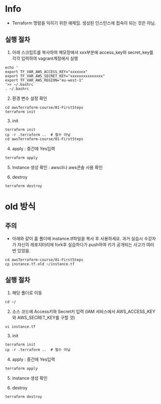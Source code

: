 # Info
* Terraform 명령을 익히기 위한 예제임. 생성된 인스턴스에 접속이 되는 것은 아님.
## 실행 절차
1. 아래 스크립트를 복사하여 메모장에서 xxx부분에  access_key와 secret_key를 각각 입력하여 vagrant계정에서 실행
```
echo '
export TF_VAR_AWS_ACCESS_KEY="xxxxxxx"
export TF_VAR_AWS_SECRET_KEY="xxxxxxxxxxxxxxx"
export TF_VAR_AWS_REGION="eu-west-1"
'>> ~/.bashrc
. ~/.bashrc
```

2. 환경 변수 설정 확인
```
cd awsTerraform-course/01-FirstSteps
terraform init 
```
3. init
```
terraform init
cp -r .terraform ..  # 필수 아님
cd awsTerraform-course/01-FirstSteps
```

4. apply : 중간에 Yes입력
```
terraform apply
```
5. Instance 생성 확인 : awscli나 aws콘솔 사용 확인 

6. destroy
```
terraform destroy
```

# old 방식
## 주의
* 아래와 같이 홈 폴더에 instance.tf파일을 복사 후 사용하세요. 과거 실습시 수강자가 자신의 레포지터리에 fork후 실습하다가 push하여 키가 공개되는 사고가 여러번 있었음.
```
cd awsTerraform-course/01-FirstSteps
cp instance.tf.old ~/instance.tf
```

## 실행 절차
1. 해당 폴더로 이동
```
cd ~/
```

2. 소스 코드에 Access키와 Secret키 입력 (IAM 서비스에서 AWS_ACCESS_KEY와 AWS_SECRET_KEY를 구할 것)
```
vi instance.tf
```

3. init
```
terraform init
cp -r .terraform ..  # 필수 아님
```

4. apply : 중간에 Yes입력
```
terraform apply
```

5. Instance 생성 확인

6. destroy
```
terraform destroy
```
